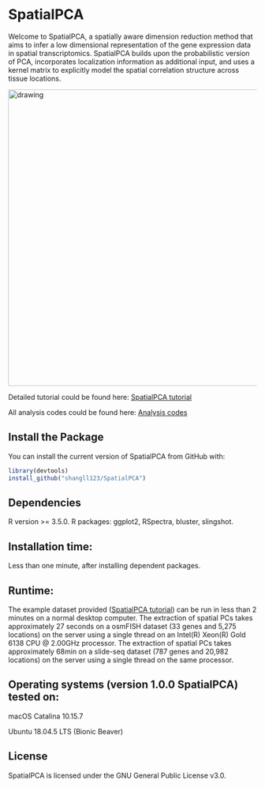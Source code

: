 # **SpatialPCA** 
Welcome to SpatialPCA, a spatially aware dimension reduction method that aims to infer a low dimensional representation of the gene expression data in spatial transcriptomics. SpatialPCA builds upon the probabilistic version of PCA, incorporates localization information as additional input, and uses a kernel matrix to explicitly model the spatial correlation structure across tissue locations. 

<img align="top" src="https://raw.githubusercontent.com/shangll123/shangll123.github.io/master/images/SpatialPCA_Figure1.png" alt="drawing" width="600"/>

Detailed tutorial could be found here: [SpatialPCA tutorial](http://lulushang.org/SpatialPCA.html)

All analysis codes could be found here: [Analysis codes](http://lulushang.org/docs/Projects/SpatialPCA)

## Install the Package
You can install the current version of SpatialPCA from GitHub with:
```r
library(devtools)
install_github("shangll123/SpatialPCA")
```

## Dependencies
R version >= 3.5.0.
R packages: ggplot2, RSpectra, bluster, slingshot.

## Installation time: 
Less than one minute, after installing dependent packages. 

## Runtime: 
The example dataset provided ([SpatialPCA tutorial](http://lulushang.org/SpatialPCA.html)) can be run in less than 2 minutes on a normal desktop computer. The extraction of spatial PCs takes approximately 27 seconds on a osmFISH dataset (33 genes and 5,275 locations) on the server using a single thread on an Intel(R) Xeon(R) Gold 6138 CPU @ 2.00GHz processor. The extraction of spatial PCs takes approximately 68min on a slide-seq dataset (787 genes and 20,982 locations) on the server using a single thread on the same processor.

## Operating systems (version 1.0.0 SpatialPCA) tested on:
macOS Catalina 10.15.7

Ubuntu 18.04.5 LTS (Bionic Beaver)

## License

SpatialPCA is licensed under the GNU General Public License v3.0.
